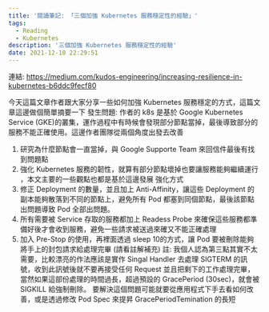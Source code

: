 ```yaml
---
title: '閱讀筆記: 「三個加強 Kubernetes 服務穩定性的經驗」'
tags:
  - Reading
  - Kubernetes
description: '三個加強 Kubernetes 服務穩定性的經驗'
date: 2021-12-10 22:29:51
---
```


連結: https://medium.com/kudos-engineering/increasing-resilience-in-kubernetes-b6ddc9fecf80

今天這篇文章作者跟大家分享一些如何加強 Kubernetes 服務穩定的方式，這篇文章這邊做個簡單摘要一下
發生問題:
作者的 k8s 是基於 Google Kubernetes Service (GKE)的叢集，運作過程中有時候會發現部分節點當掉，最後導致部分的服務不能正確使用。這邊作者團隊從兩個角度出發去改善
1. 研究為什麼節點會一直當掉，與 Google Supporte Team 來回信件最後有找到問題點
2. 強化 Kubernetes 服務的韌性，就算有部分節點壞掉也要讓服務能夠繼續運行
，本文主要的一些觀點也都是基於這邊發展
強化方式
1. 修正 Deployment 的數量，並且加上 Anti-Affinity，讓這些 Deployment 的副本能夠散落到不同的節點上，避免所有 Pod 都塞到同個節點，最後該節點出問題導致 Pod 全部出問題。
2. 所有需要被 Service 存取的服務都加上 Readess Probe 來確保這些服務都準備好後才會收到服務，避免一些請求被送過來確又不能正確處理
3. 加入 Pre-Stop 的使用，再裡面透過 sleep 10的方式，讓 Pod 要被刪除能夠將手上的封包請求給處理完畢
(請看註解補充)
註: 我個人認為第三點其實不太需要，比較漂亮的作法應該是實作 Singal Handler 去處理 SIGTERM 的訊號，收到此訊號後就不要再接受任何 Request 並且把剩下的工作處理完畢，當然如果這部份處理的時間過長，超過預設的 GracePeriod (30sec)，就會被 SIGKILL 給強制刪除。
要解決這個問題可能就要從應用程式下手去看如何改善，或是透過修改 Pod Spec 來提昇 GracePeriodTemination 的長短

